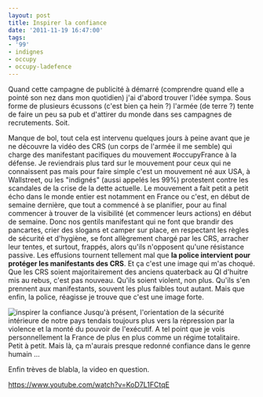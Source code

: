 ```yaml
---
layout: post
title: Inspirer la confiance
date: '2011-11-19 16:47:00'
tags:
- '99'
- indignes
- occupy
- occupy-ladefence
---
```


Quand cette campagne de publicité à démarré (comprendre quand elle a pointé son nez dans mon quotidien) j'ai d'abord trouver l'idée sympa. Sous forme de plusieurs écussons (c'est bien ça hein ?) l'armée (de terre ?) tente de faire un peu sa pub et d'attirer du monde dans ses campagnes de recrutements. Soit.<!--more-->

<p>Manque de bol, tout cela est intervenu quelques jours à peine avant que je ne découvre la vidéo des CRS (un corps de l'armée il me semble) qui charge des manifestant pacifiques du mouvement #occupyFrance à la défense. Je reviendrais plus tard sur le mouvement pour ceux qui ne connaissent pas mais pour faire simple c'est un mouvement né aux USA, à Wallstreet, ou les "indignés" (aussi appelés les 99%) protestent contre les scandales de la crise de la dette actuelle. Le mouvement a fait petit a petit écho dans le monde entier est notamment en France ou c'est, en début de semaine dernière, que tout a commencé à se planifier, pour au final commencer à trouver de la visibilité (et commencer leurs actions) en début de semaine.
Donc nos gentils manifestant qui ne font que brandir des pancartes, crier des slogans et camper sur place, en respectant les règles de sécurité et d'hygiène, se font allègrement chargé par les CRS, arracher leur tentes, et surtout, frappés, alors qu'ils n'opposent qu'une résistance passive.
Les effusions tournent tellement mal que <strong>la police intervient pour protéger les manifestants des CRS</strong>. Et ça c'est une image qui m'as choqué. Que les CRS soient majoritairement des anciens quaterback au QI d'huitre mis au rebus, c'est pas nouveau. Qu'ils soient violent, non plus. Qu'ils s'en prennent aux manifestants, souvent les plus faibles tout autant. Mais que enfin, la police, réagisse je trouve que c'est une image forte.</p>

<p><img src="http://clawfire.net/wp-content/uploads/2011/11/IMG_20111111_073739.jpg" alt="inspirer la confiance" />
Jusqu'à présent, l'orientation de la sécurité intérieure de notre pays tendais toujours plus vers la répression par la violence et la monté du pouvoir de l'exécutif. A tel point que je vois personnellement la France de plus en plus comme un régime totalitaire. Petit à petit. Mais là, ça m'aurais presque redonné confiance dans le genre humain ...</p>

Enfin trèves de blabla, la video en question.

https://www.youtube.com/watch?v=KoD7L1FCtqE
